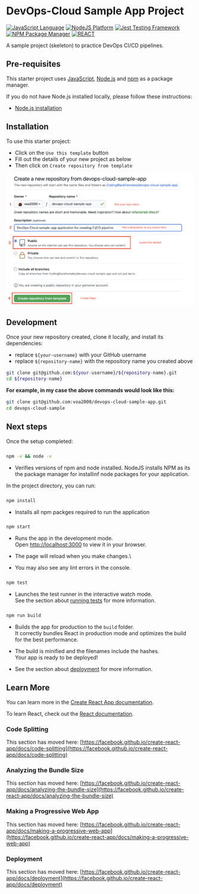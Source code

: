 # DevOps-Cloud Sample App Project

[![JavaScript Language](https://img.shields.io/badge/language-JavaScript-F7DF1E.svg?logo=JavaScript)][1]
[![NodeJS Platform](https://img.shields.io/badge/platform-NodeJS-339933.svg?logo=Node.js)][2]
[![Jest Testing Framework](https://img.shields.io/badge/testing%20framework-Jest-C21325.svg?logo=Jest)][3]
[![NPM Package Manager](https://img.shields.io/badge/package%20manager-NPM-2C8EBB.svg?logo=NPM)][4]
[![REACT ](https://img.shields.io/badge/Framework-REACT-2C8EBB.svg?logo=REACT)][5]

A sample project (skeleton) to practice DevOps CI/CD pipelines.

## Pre-requisites

This starter project uses [JavaScript][1], [Node.js][2] and [npm][4] as a package manager.

If you do not have Node.js installed locally, please follow these instructions:
- [Node.js installation][5]


## Installation

To use this starter project:

- Click on the `Use this template` button
- Fill out the details of your new project as below
- Then click on `Create repository from template`

![Create repository from template](./docs/devops-cloud-sample-app.png)


## Development

Once your new repository created, clone it locally, and install its dependencies:
- replace `${your-username}` with your GitHub username
- replace `${repository-name}` with the repository name you created above

```bash
git clone git@github.com:${your-username}/${repository-name}.git
cd ${repository-name}
```

**For example, in my case the above commands would look like this:**

```bash
git clone git@github.com:voa2000/devops-cloud-sample-app.git
cd devops-cloud-sample
```

## Next steps

Once the setup completed:


[1]: https://www.javascript.com/
[2]: https://nodejs.org/en/
[3]: https://jestjs.io/
[4]: https://nodejs.org/en/download/
[5]: https://reactjs.org/


### 
```bash 
npm -v && node -v
```
- Verifies versions of npm and node installed. NodeJS installs NPM as its the package manager for installinf node packages for your application.

In the project directory, you can run:

### 
```bash 
npm install
```
- Installs all npm packges required to run the application

### 
```bash
npm start
```

- Runs the app in the development mode.\
Open [http://localhost:3000](http://localhost:3000) to view it in your browser.

- The page will reload when you make changes.\
- You may also see any lint errors in the console.

### 
```bash
npm test
```

- Launches the test runner in the interactive watch mode.\
See the section about [running tests](https://facebook.github.io/create-react-app/docs/running-tests) for more information.

### 
```bash
npm run build
```

- Builds the app for production to the `build` folder.\
It correctly bundles React in production mode and optimizes the build for the best performance.

- The build is minified and the filenames include the hashes.\
Your app is ready to be deployed!

- See the section about [deployment](https://facebook.github.io/create-react-app/docs/deployment) for more information.

## Learn More

You can learn more in the [Create React App documentation](https://facebook.github.io/create-react-app/docs/getting-started).

To learn React, check out the [React documentation](https://reactjs.org/).

### Code Splitting

This section has moved here: [https://facebook.github.io/create-react-app/docs/code-splitting](https://facebook.github.io/create-react-app/docs/code-splitting)

### Analyzing the Bundle Size

This section has moved here: [https://facebook.github.io/create-react-app/docs/analyzing-the-bundle-size](https://facebook.github.io/create-react-app/docs/analyzing-the-bundle-size)

### Making a Progressive Web App

This section has moved here: [https://facebook.github.io/create-react-app/docs/making-a-progressive-web-app](https://facebook.github.io/create-react-app/docs/making-a-progressive-web-app)


### Deployment

This section has moved here: [https://facebook.github.io/create-react-app/docs/deployment](https://facebook.github.io/create-react-app/docs/deployment)